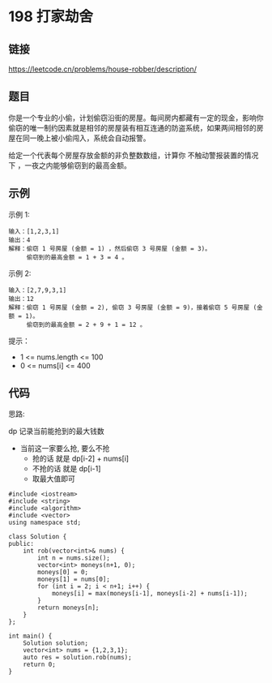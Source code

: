 # 198 打家劫舍
## 链接
https://leetcode.cn/problems/house-robber/description/

## 题目 
你是一个专业的小偷，计划偷窃沿街的房屋。每间房内都藏有一定的现金，影响你偷窃的唯一制约因素就是相邻的房屋装有相互连通的防盗系统，如果两间相邻的房屋在同一晚上被小偷闯入，系统会自动报警。

给定一个代表每个房屋存放金额的非负整数数组，计算你 不触动警报装置的情况下 ，一夜之内能够偷窃到的最高金额。

## 示例
示例 1:
```
输入：[1,2,3,1]
输出：4
解释：偷窃 1 号房屋 (金额 = 1) ，然后偷窃 3 号房屋 (金额 = 3)。
     偷窃到的最高金额 = 1 + 3 = 4 。
```
示例 2:
```
输入：[2,7,9,3,1]
输出：12
解释：偷窃 1 号房屋 (金额 = 2), 偷窃 3 号房屋 (金额 = 9)，接着偷窃 5 号房屋 (金额 = 1)。
     偷窃到的最高金额 = 2 + 9 + 1 = 12 。
```

提示：

- 1 <= nums.length <= 100
- 0 <= nums[i] <= 400 

## 代码
思路:

dp 记录当前能抢到的最大钱数
- 当前这一家要么抢, 要么不抢
    - 抢的话 就是 dp[i-2] + nums[i]
    - 不抢的话 就是 dp[i-1]
    - 取最大值即可
```
#include <iostream>
#include <string>
#include <algorithm>
#include <vector>
using namespace std;

class Solution {
public:
    int rob(vector<int>& nums) {
		int n = nums.size();
		vector<int> moneys(n+1, 0);
		moneys[0] = 0;
		moneys[1] = nums[0];
		for (int i = 2; i < n+1; i++) {
			moneys[i] = max(moneys[i-1], moneys[i-2] + nums[i-1]);
		}
		return moneys[n];
    }
};

int main() {
	Solution solution;
	vector<int> nums = {1,2,3,1};
	auto res = solution.rob(nums);
	return 0;
}
```